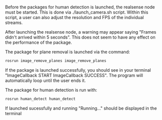 Before the packages for human detection is launched, the realsense node must be started. This is done via ./launch_camera.sh script. Within this script, a user
can also adjust the resolution and FPS of the individual streams. 

After launching the realsense node, a warning may appear saying "Frames didn't arrived within 5 seconds". This does not seem to have any effect on the performance of the package.

The package for plane removal is launched via the command:
```c
rosrun image_remove_planes image_remove_planes
```
If the package is launched successfully, you should see in your terminal "ImageCallback START ImageCallback SUCCESS". The program will automatically loop until the user ends it. 

The package for human detection is run with: 
```c
rosrun human_detect human_detect
```
If launched sucessfully and running "Running..." should be displayed in the terminal
